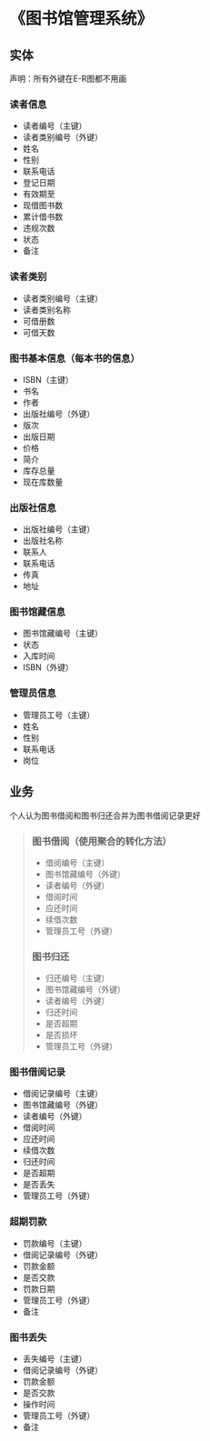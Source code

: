 # 《图书馆管理系统》

## 实体

声明：所有外键在E-R图都不用画

### 读者信息

- 读者编号（主键）
- 读者类别编号（外键）
- 姓名
- 性别
- 联系电话
- 登记日期
- 有效期至
- 现借图书数
- 累计借书数
- 违规次数
- 状态
- 备注

### 读者类别

- 读者类别编号（主键）
- 读者类别名称
- 可借册数
- 可借天数

### 图书基本信息（每本书的信息）

- ISBN（主键）
- 书名
- 作者
- 出版社编号（外键）
- 版次
- 出版日期
- 价格
- 简介
- 库存总量
- 现在库数量

### 出版社信息

- 出版社编号（主键）
- 出版社名称
- 联系人
- 联系电话
- 传真
- 地址

### 图书馆藏信息

- 图书馆藏编号（主键）
- 状态
- 入库时间
- ISBN（外键）

### 管理员信息

- 管理员工号（主键）
- 姓名
- 性别
- 联系电话
- 岗位

## 业务

个人认为图书借阅和图书归还合并为图书借阅记录更好

> ### 图书借阅（使用聚合的转化方法）
>
> - 借阅编号（主键）
> - 图书馆藏编号（外键）
> - 读者编号（外键）
> - 借阅时间
> - 应还时间
> - 续借次数
> - 管理员工号（外键）
>
> ### 图书归还
>
> - 归还编号（主键）
> - 图书馆藏编号（外键）
> - 读者编号（外键）
> - 归还时间
> - 是否超期
> - 是否损坏
> - 管理员工号（外键）

### 图书借阅记录

- 借阅记录编号（主键）
- 图书馆藏编号（外键）
- 读者编号（外键）
- 借阅时间
- 应还时间
- 续借次数
- 归还时间
- 是否超期
- 是否丢失
- 管理员工号（外键）

### 超期罚款

- 罚款编号（主键）
- 借阅记录编号（外键）
- 罚款金额
- 是否交款
- 罚款日期
- 管理员工号（外键）
- 备注

### 图书丢失

- 丢失编号（主键）
- 借阅记录编号（外键）
- 罚款金额
- 是否交款
- 操作时间
- 管理员工号（外键）
- 备注